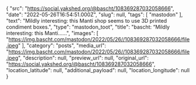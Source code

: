 {
  "src": "https://social.yakshed.org/@bascht/108369287032058666",
  "date": "2022-05-26T16:54:51.000Z",
  "slug": null,
  "tags": [
    "mastodon"
  ],
  "text": "Mildly interesting: this Manti shop seems to use 3D printed condiment boxes.",
  "type": "mastodon_toot",
  "title": "bascht: “Mildly interesting: this Manti……",
  "images": [
    "https://img.bascht.com/mastodon/2022/05/26//108369287032058666/file.jpeg"
  ],
  "category": "posts",
  "media_url": "https://img.bascht.com/mastodon/2022/05/26//108369287032058666/file.jpeg",
  "description": null,
  "preview_url": null,
  "original_url": "https://social.yakshed.org/@bascht/108369287032058666",
  "location_latitude": null,
  "additional_payload": null,
  "location_longitude": null
}